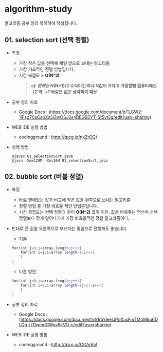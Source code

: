 # algorithm-study
알고리즘 공부 정리 목적하에 작성합니다.


## 01. selection sort (선택 정렬)
* 특징
  * 가장 작은 값을 선택해 제일 앞으로 보내는 알고리즘
  * 가장 기초적인 정렬 방법입니다.
  * 시간 복잡도 = **O(N^2)**
    > ***cf. 원래는 N*(N+1)/2 수식이긴 하나 N값이 크다고 가정할땐 컴퓨터에선 '/2'와 '+1'와같은 값은 생략하기 때문**

* 공부 정리 자료 
  * Google Docs : (https://docs.google.com/document/d/1LGW2-1IFsg7CsCaoXsSi3wOSJ0s4BEG9DYT-St5vt3g/edit?usp=sharing)
  
* WEB IDE 실행 방법
  * codingground : (http://tpcg.io/nkZrOQ)

* 실행 방법
  ```
  $javac 01_selectionSort.java
  $java -Xmx128M -Xms16M 01_selectionSort.java
  ```
  
## 02. bubble sort (버블 정렬)
* 특징
  * 바로 옆에있는 값과 비교해 작은 값을 왼쪽으로 보내는 알고리즘
  * 정렬 방법 중 가장 비효율 적인 방법론입니다.
  * 시간 복잡도는 선택 정렬과 같이 **O(N^2)** 값이 지만, 값을 바꿔주는 연산이 선택정렬보다 잦게 일어나기에 가장 비효율적인 정렬 알고리즘이다.
* 반대로 큰 값을 오른쪽으로 보낸다는 중점으로 진행해도 좋습니다.
   
   * 기존
   ```java
   for(int j=0;j<array.length;j++){
       for(int i=j;i<array.length-1;i++){
       }
   }
   ```
   * 다른 방안
   ``` java
   for(int j=0;j<array.length;j++){
       for(int i=0;i<array.length-(j+1);i++){
       }
   }
   ```
  
* 공부 정리 자료 
  * Google Docs : (https://docs.google.com/document/d/1raYIeelJPoXusFmTMoM6u6DLQg-i7OwmdGWgy8kVO-c/edit?usp=sharing)
  
* WEB IDE 실행 방법
  * codingground : (http://tpcg.io/COArRa)
